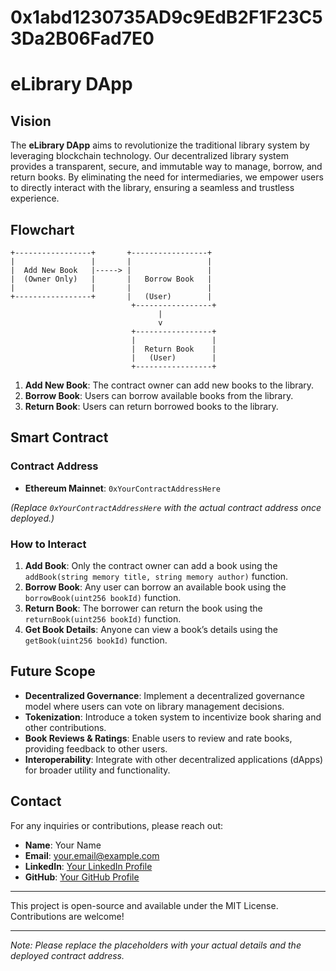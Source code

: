 # 0x1abd1230735AD9c9EdB2F1F23C53Da2B06Fad7E0
# eLibrary DApp

## Vision

The **eLibrary DApp** aims to revolutionize the traditional library system by leveraging blockchain technology. Our decentralized library system provides a transparent, secure, and immutable way to manage, borrow, and return books. By eliminating the need for intermediaries, we empower users to directly interact with the library, ensuring a seamless and trustless experience.

## Flowchart

```plaintext
+-----------------+       +-----------------+
|                 |       |                 |
|  Add New Book   |-----> |                 |
|  (Owner Only)   |       |   Borrow Book   |
|                 |       |                 |
+-----------------+       |   (User)        |
                           +-----------------+
                                 |
                                 v
                           +-----------------+
                           |                 |
                           |  Return Book    |
                           |   (User)        |
                           +-----------------+

```

1. **Add New Book**: The contract owner can add new books to the library.
2. **Borrow Book**: Users can borrow available books from the library.
3. **Return Book**: Users can return borrowed books to the library.

## Smart Contract

### Contract Address

- **Ethereum Mainnet**: `0xYourContractAddressHere`

*(Replace `0xYourContractAddressHere` with the actual contract address once deployed.)*

### How to Interact

1. **Add Book**: Only the contract owner can add a book using the `addBook(string memory title, string memory author)` function.
2. **Borrow Book**: Any user can borrow an available book using the `borrowBook(uint256 bookId)` function.
3. **Return Book**: The borrower can return the book using the `returnBook(uint256 bookId)` function.
4. **Get Book Details**: Anyone can view a book’s details using the `getBook(uint256 bookId)` function.

## Future Scope

- **Decentralized Governance**: Implement a decentralized governance model where users can vote on library management decisions.
- **Tokenization**: Introduce a token system to incentivize book sharing and other contributions.
- **Book Reviews & Ratings**: Enable users to review and rate books, providing feedback to other users.
- **Interoperability**: Integrate with other decentralized applications (dApps) for broader utility and functionality.

## Contact

For any inquiries or contributions, please reach out:

- **Name**: Your Name
- **Email**: your.email@example.com
- **LinkedIn**: [Your LinkedIn Profile](https://www.linkedin.com/in/your-profile)
- **GitHub**: [Your GitHub Profile](https://github.com/your-username)

---

This project is open-source and available under the MIT License. Contributions are welcome!

---

*Note: Please replace the placeholders with your actual details and the deployed contract address.*
